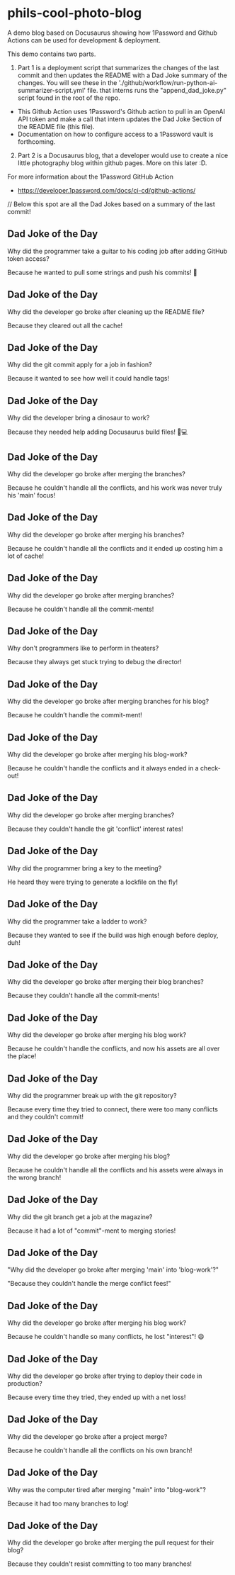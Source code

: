 # phils-cool-photo-blog

A demo blog based on Docusaurus showing how 1Password and Github Actions can be used for development &amp; deployment.

This demo contains two parts.

1. Part 1 is a deployment script that summarizes the changes of the last commit and then updates the README with a Dad Joke summary of the changes. You will see these in the './github/workflow/run-python-ai-summarizer-script.yml' file. that interns runs the "append_dad_joke.py" script found in the root of the repo.

- This Github Action uses 1Password's Github action to pull in an OpenAI API token and make a call that intern updates the Dad Joke Section of the README file (this file).
- Documentation on how to configure access to a 1Password vault is forthcoming.

2. Part 2 is a Docusaurus blog, that a developer would use to create a nice little photography blog within github pages. More on this later :D.

For more information about the 1Password GitHub Action

- https://developer.1password.com/docs/ci-cd/github-actions/

// Below this spot are all the Dad Jokes based on a summary of the last commit!

## Dad Joke of the Day

Why did the programmer take a guitar to his coding job after adding GitHub token access?

Because he wanted to pull some strings and push his commits! 🎸

## Dad Joke of the Day

Why did the developer go broke after cleaning up the README file?

Because they cleared out all the cache!

## Dad Joke of the Day

Why did the git commit apply for a job in fashion?

Because it wanted to see how well it could handle tags!

## Dad Joke of the Day

Why did the developer bring a dinosaur to work?

Because they needed help adding Docusaurus build files! 🦖💻

## Dad Joke of the Day

Why did the developer go broke after merging the branches?

Because he couldn't handle all the conflicts, and his work was never truly his 'main' focus!

## Dad Joke of the Day

Why did the developer go broke after merging his branches?

Because he couldn't handle all the conflicts and it ended up costing him a lot of cache!

## Dad Joke of the Day

Why did the developer go broke after merging branches?

Because he couldn't handle all the commit-ments!

## Dad Joke of the Day

Why don't programmers like to perform in theaters?

Because they always get stuck trying to debug the director!

## Dad Joke of the Day

Why did the developer go broke after merging branches for his blog?

Because he couldn’t handle the commit-ment!

## Dad Joke of the Day

Why did the developer go broke after merging his blog-work?

Because he couldn't handle the conflicts and it always ended in a check-out!

## Dad Joke of the Day

Why did the developer go broke after merging branches?

Because they couldn't handle the git 'conflict' interest rates!

## Dad Joke of the Day

Why did the programmer bring a key to the meeting?

He heard they were trying to generate a lockfile on the fly!

## Dad Joke of the Day

Why did the programmer take a ladder to work?

Because they wanted to see if the build was high enough before deploy, duh!

## Dad Joke of the Day

Why did the developer go broke after merging their blog branches?

Because they couldn't handle all the commit-ments!

## Dad Joke of the Day

Why did the developer go broke after merging his blog work?

Because he couldn't handle the conflicts, and now his assets are all over the place!

## Dad Joke of the Day

Why did the programmer break up with the git repository?

Because every time they tried to connect, there were too many conflicts and they couldn't commit!

## Dad Joke of the Day

Why did the developer go broke after merging his blog?

Because he couldn't handle all the conflicts and his assets were always in the wrong branch!

## Dad Joke of the Day

Why did the git branch get a job at the magazine?

Because it had a lot of "commit"-ment to merging stories!

## Dad Joke of the Day

"Why did the developer go broke after merging 'main' into 'blog-work'?"

"Because they couldn't handle the merge conflict fees!"

## Dad Joke of the Day

Why did the developer go broke after merging his blog work?

Because he couldn't handle so many conflicts, he lost "interest"! 😄

## Dad Joke of the Day

Why did the developer go broke after trying to deploy their code in production?

Because every time they tried, they ended up with a net loss!

## Dad Joke of the Day

Why did the developer go broke after a project merge?

Because he couldn't handle all the conflicts on his own branch!

## Dad Joke of the Day

Why was the computer tired after merging "main" into "blog-work"?

Because it had too many branches to log!

## Dad Joke of the Day

Why did the developer go broke after merging the pull request for their blog?

Because they couldn't resist committing to too many branches!
